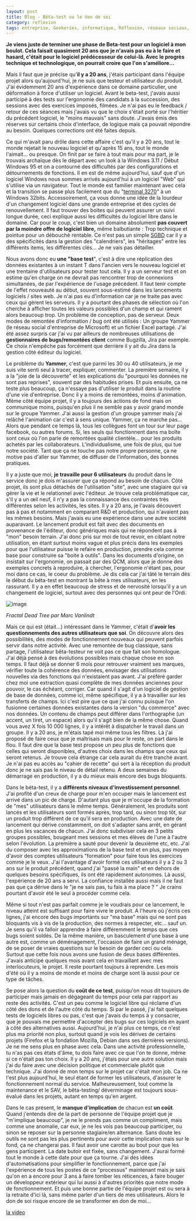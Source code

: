 ```yaml
---
layout: post
title: Blog - Bêta-test ou le don de soi
category: reflexion
tags: entreprise, Geekeries, informatique, Réflexion, réseaux sociaux, société
---
```

**Je viens juste de terminer une phase de Beta-test pour un logiciel à mon boulot. Cela faisait quasiment 20 ans que je n'avais pas eu à le faire et hasard, c'était pour le logiciel prédécesseur de celui-là. Avec le progrès technique et technologique, on pourrait croire que l'on s'améliore...**

Mais il faut que je précise qu'**il y a 20 ans**, j'étais participant dans l'équipe projet alors qu'aujourd'hui, je ne suis que testeur et utilisateur du produit. J'ai évidemment 20 ans d'expérience dans ce domaine particulier, une déformation à force d'utiliser un logiciel. Avant le beta-test, j'avais aussi participé à des tests sur l'ergonomie des candidats à la succession, des sessions avec des exercices imposés, filmées. Je n'ai pas eu le feedback / retour de ces séances mais j'avais vu que le choix s'était porté sur l'héritier du précédent logiciel, le "moins mauvais" sans doute. J'avais émis des réserves sur certains choix d'interface, de logique mais ça pouvait répondre au besoin. Quelques corrections ont été faites depuis.

Ce qui m'avait paru drôle dans cette affaire c'est qu'il y a 20 ans, tout le monde rejetait le nouveau logiciel et qu'après 15 ans, tout le monde l'aimait... ou presque. On finit par se faire à tout mais pour ma part, je le trouvais archaïque dès le départ avec un look à la Windows 3.11 / Début Windows 95 et on a contourné des difficultés par des configurations et détournements de fonctions. Il en est de même aujourd'hui, sauf que d'un logiciel Windows nous sommes arrivés aujourd'hui à un logiciel "Web" qui s'utilise via un navigateur. Tout le monde est familier maintenant avec cela et la transition se passe plus facilement que du "<a href="https://fr.wikipedia.org/wiki/Terminal_3270">terminal 3270</a>" à un Windows 32bits. Accessoirement, ça vous donne une idée de la lourdeur d'un changement logiciel dans une grande entreprise et des cycles de renouvellement. Il faut trouver des boites qui peuvent assurer un suivi longue durée, ceci explique aussi les difficultés du logiciel libre dans le domaine. Car pour le coup, c'est bien un domaine absolument **pas couvert par la moindre offre de logiciel libre,** même balbutiante : Trop technique et pointue pour un débouché rentable. Ce n'est pas un simple <a href="https://fr.wikipedia.org/wiki/Système_de_gestion_de_base_de_données">SGBD</a> car il y a des spécificités dans la gestion des "calendriers", les "héritages" entre les différents items, les différentes clés... Je ne vais pas détailler.

Nous avons donc eu **une "base test**", c'est à dire une réplication des données existantes à un instant T dans l'ancien vers le nouveau logiciel et une trentaine d'utilisateurs pour tester tout cela. Il y a un serveur test et on estime qu'en charge on ne devrait pas rencontrer trop de connexions simultanées, de par l'expérience de l'usage précédent. Il faut tenir compte de l'effet nouveauté au début, souvent sous-estimé dans les lancements logiciels / sites web. Je n'ai pas eu d'information car je ne traite pas avec ceux qui gèrent les serveurs. Il y a pourtant des phases de sélection où l'on cherche à afficher toutes les valeurs possibles d'un champ et qui rament alors beaucoup trop. Un problème de conception, pas de serveur. Deux modes de remontée d'information / bug ont été utilisés : Un groupe Yammer (le réseau social d'entreprise de Microsoft) et un fichier Excel partagé. J'ai été assez surpris car j'ai vu par ailleurs de nombreuses utilisations de **gestionnaires de bugs/remontées client** comme Bugzilla, Jira par exemple. Ce choix n'empêche pas forcément que derrière il y ait du Jira dans la gestion côté éditeur du logiciel.

Le problème du **Yammer**, c'est que parmi les 30 ou 40 utilisateurs, je me suis vite senti seul à tracer, expliquer, commenter. La première semaine, il y a la "joie de la découverte" et les explications du "pourquoi les données ne sont pas reprises", souvent par des habitudes prises. Et puis ensuite, ça ne teste plus beaucoup, ça n'essaye pas d'utiliser le produit dans la routine d'une vie d'entreprise. Donc il y a moins de remontées, moins d'animation. Même côté équipe projet, il y a toujours des actions de fond mais on communique moins, puisqu'en plus il ne semble pas y avoir grand monde sur le groupe Yammer. J'ai aussi la gestion d'un groupe yammer mais j'ai relâché l'animation car c'est à sens unique. Yammer, ça ne marche pas... Alors que pendant ce temps là, tous les collègues font un tour sur leur page facebook, ou autres forums. Si, les seuls qui fonctionnent dans ma boîte sont ceux où l'on parle de remontées qualité clientèle... pour les produits achetés par les collaborateurs. L'individualisme, une fois de plus, qui tue notre société. Tant que ça ne touche pas notre propre personne, ça ne motive pas d'aller sur Yammer, de diffuser de l'information, des bonnes pratiques.

Il y a juste que moi, **je travaille pour 6 utilisateurs** du produit dans le service donc je dois m'assurer que ça répond au besoin de chacun. Côté projet, ils sont plus détachés de l'utilisation "site", avec une stagiaire qui va gérer la vie et le relationnel avec l'éditeur. Je trouve cela problématique car, s'il y a un œil neuf, il n'y a pas la connaissance des contraintes très différentes selon les activités, les sites. Il y a 20 ans, je l'avais découvert pas à pas et notamment en comparant R&amp;D et production, qui n'avaient pas les mêmes besoins. Mais j'avais eu une expérience dans une autre société auparavant. Le lancement produit est fait avec des documents en provenance de l'éditeur, donc génériques mais qui ne répondent pas à "mon" besoin terrain. J'ai donc pris sur moi de tout revoir, en ciblant notre utilisation, en étant surtout moins vague et plus précis dans les exemples pour que l'utilisateur puisse le refaire en production, prendre cela comme base pour construire sa "boite à outils". Dans les documents d'origine, on insistait sur l'ergonomie, on passait par des QCM, alors que je donne des exemples concrets à reproduire, à chercher, l'ergonomie n'étant pas, pour moi dans ce cas, le coeur du problème. Je dis cela car j'ai tâté le terrain dès le début du béta-test en montrant la bête à mes utilisateurs, en les rassurant. Il y a en effet beaucoup de stress et de nervosité lorsqu'il y a un changement de logiciel, surtout avec des personnes qui ont peur de l'Ordi.

![image](https://upload.wikimedia.org/wikipedia/commons/c/c5/&quot;Fractal_Dead_Tree&quot;_par_Marc_Vanlindt.jpg)

*Fractal Dead Tree par Marc Vanlindt*

Mais ce qui est (était...) intéressant dans le Yammer, c'était d'**avoir les questionnements des autres utilisateurs que soi**. On découvre alors des possibilités, des modes de fonctionnement nouveaux qui peuvent parfois servir dans notre activité. Avec une remontée de bug classique, sans partage, l'utilisateur bêta-testeur ne voit pas ce que fait son homologue. J'ai déjà pensé à des évolutions possibles mais chaque chose en son temps. Il faut déjà se donner 6 mois pour retrouver vraiment ses marques, vérifier toute la cohérence des données, envisager des utilisations nouvelles via des fonctions qui n'existaient pas avant. J'ai préféré garder chez moi une extraction quasi complète de mes données anciennes pour pouvoir, le cas échéant, corriger. Car quand il s'agit d'un logiciel de gestion de base de données, comme ici, même spécifique, il y a à travailler sur les transferts de champs. Ici c'est pire que ce que j'ai connu puisque l'on fusionne certaines données existantes dans la version "du commerce" avec nos données. Un contenu de champs peut différer dans l'orthographe (un accent, un tiret, un espace) alors qu'il s'agit bien de la même chose. Quand vous avez X fois 10 000 lignes, il y a intérêt à dispatcher le travail dans un groupe. Il y a 20 ans, je m'étais tapé moi même tous les filtres. Là j'ai proposé de faire ceux que je maîtrisais mais pour le reste, on part dans le flou. Il faut dire que la base test propose un peu plus de fonctions que celles qui seront disponibles, d'autres choix dans les champs que ceux qui seront retenus. Je trouve cela étrange car cela aurait du être tranché avant. Je n'ai pas eu accès au "cahier de recette" qui sert à la réception du produit donc je ne sais pas le niveau de détail retenu. A deux semaines du démarrage en production, il y a du mieux mais encore des bugs bloquants.

Dans le béta-test, il y a **différents niveaux d'investissement personnel**. J'ai profité d'un creux de charge pour m'en occuper mais le lancement est arrivé dans un pic de charge. D'autant plus que je m'occupe de la formation de "mes" utilisateurs dans le même temps. Généralement, les produits sont lancés et les utilisateurs sont formés après, trop tard, ou sinon trop tôt, sur un produit trop différent de ce qu'il sera en production. Avec une date de lancement qui dérive constamment, on doit s'adapter sans arrêt, en gérant en plus les vacances de chacun. J'ai donc subdiviser cela en 3 petits groupes possibles, bougeant mes sessions et mes élèves de l'une à l'autre selon l'évolution. La première a sauté pour devenir la deuxième etc, etc. J'ai du composer avec les approximations de la base test et en plus, pas moyen d'avoir des comptes utilisateurs "formation" pour faire tous les exercices comme je le veux. J'ai l'avantage d'avoir formé ces utilisateurs il y a 2 ou 3 ans sur le produit précédent, quand j'ai "passé la main" et en dehors de quelques besoins spécifiques, ils ont été rapidement autonomes. Là aussi, l'expérience de 20 ans a servi. La confiance installée aussi mais il ne faut pas que ça dérive dans le "je ne sais pas, tu fais à ma place ? " Je crains pourtant d'avoir été le seul à procéder comme cela.

Même si tout n'est pas parfait comme je le voudrais pour ce lancement, le niveau atteint est suffisant pour faire vivre le produit. A l'heure où j'écris ces lignes, j'ai encore des bugs importants sur "ma base" mais qui ne sont pas bloquants vis à vis de la production, des normes à respecter, etc... sauf un. Je sens qu'il va falloir apprendre à faire différemment le temps que ces bugs soient soldés. De la même manière, un basculement d'une base à une autre est, comme un déménagement, l'occasion de faire un grand ménage, de se poser de vraies questions sur le besoin de garder ceci ou cela. Surtout que cette fois nous avons une fusion de deux bases différentes. J'avais anticipé quelques mois avant cela en travaillant avec mes interlocuteurs, le projet. Il reste pourtant toujours à reprendre. Les mois d'été où il y a moins de monde et moins de charge sont là aussi pour ce type de tâches.

Se pose alors la question du **coût de ce test**, puisqu'on nous dit toujours de participer mais jamais en dégageant du temps pour cela par rapport au reste des activités. C'est un peu comme le logiciel libre qui réclame d'un côté des dons et de l'autre côté du temps. Si par le passé, j'ai fait quelques tests de logiciels libres ou pas, c'est que j'avais du temps à y consacrer, que je pouvais me permettre d'accepter des bugs sur ces logiciels en ayant à côté des alternatives aussi. Aujourd'hui, je n'ai plus ce temps, ce n'est plus ma priorité non plus, surtout quand je vois les dérives de certains projets (Firefox et la fondation Mozilla, Debian dans ses dernières versions). Je ne me sens plus en phase avec cela. Dans une activité professionnelle, tu n'as pas ces états d'âme, tu dois faire avec ce que l'on te donne, même si ce n'était pas ton choix. Il y a 20 ans, j'étais pour une autre solution mais j'ai du faire avec une décision politique et commerciale plutôt que technique. J'ai donné de mon temps sur le projet car c'était mon job. Ca ne l'est plus aujourd'hui, le seul étant de former les utilisateurs, d'assurer le fonctionnement normal du service. Malheureusement, tout comme la maintenance et le SAV, le bêta-testing/ déverminage est toujours sous-évalué dans les projets, autant en temps qu'en argent. 

Dans le cas présent, le **manque d'implication** de chacun est **un coût**. Quand j'entends dire de la part de personne de l'équipe projet que je "m'implique beaucoup", je ne le prends pas comme un compliment, mais comme une anomalie, car eux, je ne les vois pas beaucoup participer, ou sinon se reposer sur la personne stagiaire/en alternance. Sans doute les outils ne sont pas les plus pertinents pour avoir cette implication mais sur le fond, ça ne changerai pas. Il faut avoir une carotte au bout pour que les gens participent. La date butoir est fixée, sans changement. J'aurai formé tout le monde à cette date pour que ça tourne. J'ai des idées d'automatisations pour simplifier le fonctionnement, parce que j'ai l'expérience de tous les postes de ce "processus" maintenant mais je sais qu'on en a encore pour 3 ans à faire tomber les réticences, à faire bouger un développeur extérieur qui lui aussi à d'autres priorités que notre mode de fonctionnement. Et puis une bonne partie de l'équipe projet est ou sera à la retraite d'ici là, sans même parler d'un tiers de mes utilisateurs. Alors le don de soi risque encore de se transformer en don de moi...

[la video](https://www.youtube.com/watch?&amp;v=SqayDnQ2wmw)


